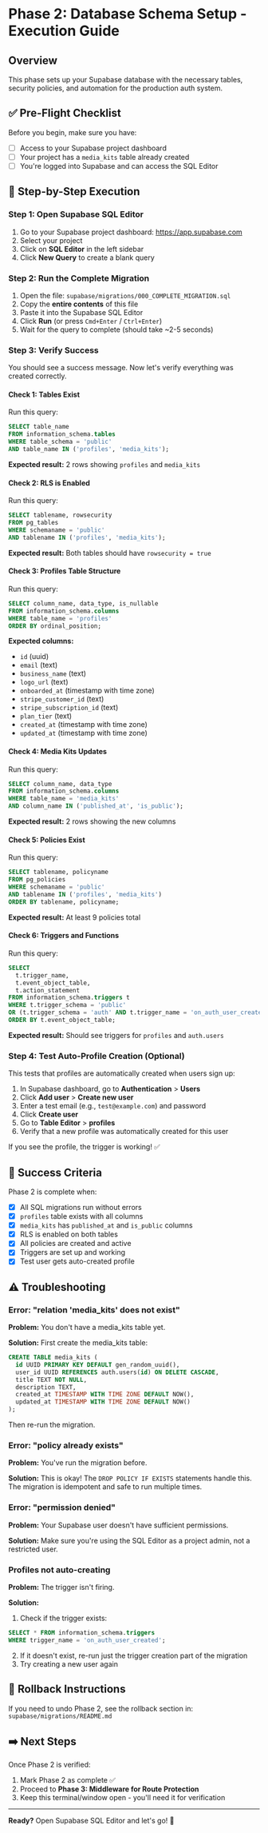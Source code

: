 # Phase 2: Database Schema Setup - Execution Guide

## Overview
This phase sets up your Supabase database with the necessary tables, security policies, and automation for the production auth system.

## ✅ Pre-Flight Checklist
Before you begin, make sure you have:
- [ ] Access to your Supabase project dashboard
- [ ] Your project has a `media_kits` table already created
- [ ] You're logged into Supabase and can access the SQL Editor

## 🚀 Step-by-Step Execution

### Step 1: Open Supabase SQL Editor
1. Go to your Supabase project dashboard: https://app.supabase.com
2. Select your project
3. Click on **SQL Editor** in the left sidebar
4. Click **New Query** to create a blank query

### Step 2: Run the Complete Migration
1. Open the file: `supabase/migrations/000_COMPLETE_MIGRATION.sql`
2. Copy the **entire contents** of this file
3. Paste it into the Supabase SQL Editor
4. Click **Run** (or press `Cmd+Enter` / `Ctrl+Enter`)
5. Wait for the query to complete (should take ~2-5 seconds)

### Step 3: Verify Success
You should see a success message. Now let's verify everything was created correctly.

#### Check 1: Tables Exist
Run this query:
```sql
SELECT table_name 
FROM information_schema.tables 
WHERE table_schema = 'public' 
AND table_name IN ('profiles', 'media_kits');
```
**Expected result:** 2 rows showing `profiles` and `media_kits`

#### Check 2: RLS is Enabled
Run this query:
```sql
SELECT tablename, rowsecurity 
FROM pg_tables 
WHERE schemaname = 'public' 
AND tablename IN ('profiles', 'media_kits');
```
**Expected result:** Both tables should have `rowsecurity = true`

#### Check 3: Profiles Table Structure
Run this query:
```sql
SELECT column_name, data_type, is_nullable
FROM information_schema.columns
WHERE table_name = 'profiles'
ORDER BY ordinal_position;
```
**Expected columns:**
- `id` (uuid)
- `email` (text)
- `business_name` (text)
- `logo_url` (text)
- `onboarded_at` (timestamp with time zone)
- `stripe_customer_id` (text)
- `stripe_subscription_id` (text)
- `plan_tier` (text)
- `created_at` (timestamp with time zone)
- `updated_at` (timestamp with time zone)

#### Check 4: Media Kits Updates
Run this query:
```sql
SELECT column_name, data_type
FROM information_schema.columns
WHERE table_name = 'media_kits'
AND column_name IN ('published_at', 'is_public');
```
**Expected result:** 2 rows showing the new columns

#### Check 5: Policies Exist
Run this query:
```sql
SELECT tablename, policyname 
FROM pg_policies 
WHERE schemaname = 'public'
AND tablename IN ('profiles', 'media_kits')
ORDER BY tablename, policyname;
```
**Expected result:** At least 9 policies total

#### Check 6: Triggers and Functions
Run this query:
```sql
SELECT 
  t.trigger_name,
  t.event_object_table,
  t.action_statement
FROM information_schema.triggers t
WHERE t.trigger_schema = 'public'
OR (t.trigger_schema = 'auth' AND t.trigger_name = 'on_auth_user_created')
ORDER BY t.event_object_table;
```
**Expected result:** Should see triggers for `profiles` and `auth.users`

### Step 4: Test Auto-Profile Creation (Optional)
This tests that profiles are automatically created when users sign up:

1. In Supabase dashboard, go to **Authentication** > **Users**
2. Click **Add user** > **Create new user**
3. Enter a test email (e.g., `test@example.com`) and password
4. Click **Create user**
5. Go to **Table Editor** > **profiles**
6. Verify that a new profile was automatically created for this user

If you see the profile, the trigger is working! ✅

## 🎯 Success Criteria

Phase 2 is complete when:
- [x] All SQL migrations run without errors
- [x] `profiles` table exists with all columns
- [x] `media_kits` has `published_at` and `is_public` columns
- [x] RLS is enabled on both tables
- [x] All policies are created and active
- [x] Triggers are set up and working
- [x] Test user gets auto-created profile

## ⚠️ Troubleshooting

### Error: "relation 'media_kits' does not exist"
**Problem:** You don't have a media_kits table yet.

**Solution:** First create the media_kits table:
```sql
CREATE TABLE media_kits (
  id UUID PRIMARY KEY DEFAULT gen_random_uuid(),
  user_id UUID REFERENCES auth.users(id) ON DELETE CASCADE,
  title TEXT NOT NULL,
  description TEXT,
  created_at TIMESTAMP WITH TIME ZONE DEFAULT NOW(),
  updated_at TIMESTAMP WITH TIME ZONE DEFAULT NOW()
);
```
Then re-run the migration.

### Error: "policy already exists"
**Problem:** You've run the migration before.

**Solution:** This is okay! The `DROP POLICY IF EXISTS` statements handle this. The migration is idempotent and safe to run multiple times.

### Error: "permission denied"
**Problem:** Your Supabase user doesn't have sufficient permissions.

**Solution:** Make sure you're using the SQL Editor as a project admin, not a restricted user.

### Profiles not auto-creating
**Problem:** The trigger isn't firing.

**Solution:** 
1. Check if the trigger exists:
```sql
SELECT * FROM information_schema.triggers 
WHERE trigger_name = 'on_auth_user_created';
```
2. If it doesn't exist, re-run just the trigger creation part of the migration
3. Try creating a new user again

## 🔄 Rollback Instructions

If you need to undo Phase 2, see the rollback section in:
`supabase/migrations/README.md`

## ➡️ Next Steps

Once Phase 2 is verified:
1. Mark Phase 2 as complete ✅
2. Proceed to **Phase 3: Middleware for Route Protection**
3. Keep this terminal/window open - you'll need it for verification

---

**Ready?** Open Supabase SQL Editor and let's go! 🚀

